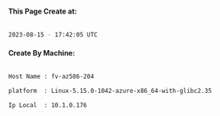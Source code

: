 
   
#### This Page Create at:

```bash

2023-08-15 - 17:42:05 UTC

```

#### Create By Machine:

```bash

Host Name : fv-az586-204

platform  : Linux-5.15.0-1042-azure-x86_64-with-glibc2.35

Ip Local  : 10.1.0.176

```

